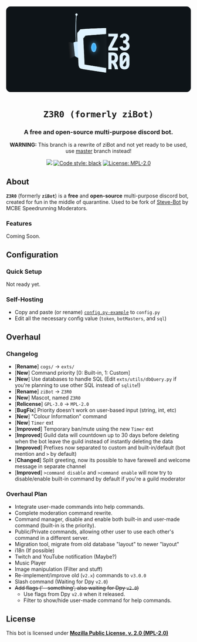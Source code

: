 <p align="center">
    <!-- Change the img source to Z3R0 logo/mascot when its done --->
    <a href="https://github.com/ZiRO-Bot/ziBot"><img src="/assets/img/banner.png" alt="Z3R0" width="720"/></a>
</p>

<h1 align="center"><code>Z3R0 (formerly ziBot)</code></h1>

<h3 align="center"> A <b>free</b> and <b>open-source</b> multi-purpose discord bot. </h3>

<p align="center">
    <b>WARNING:</b> This branch is a rewrite of ziBot and not yet ready to be used, use <a href="https://github.com/ZiRO-Bot/ziBot/tree/master">master</a> branch instead!
</p>

<p id="badges" align="center">
    <a href="https://top.gg/bot/740122842988937286"><img src="https://top.gg/api/widget/status/740122842988937286.svg"></a>
    <a href="https://github.com/psf/black"><img alt="Code style: black" src="https://img.shields.io/badge/code%20style-black-000000.svg"></a>
    <a href="/LICENSE"><img alt="License: MPL-2.0" src="https://img.shields.io/badge/license-MPL--2.0-blue.svg"></a>
</p>

## About

**`Z3R0`** (formerly **`ziBot`**) is a **free** and **open-source** multi-purpose discord bot, created for fun in the middle of quarantine. Used to be fork of [Steve-Bot](https://github.com/MCBE-Speedrunning/Steve-Bot) by MCBE Speedrunning Moderators.

### Features

Coming Soon.

## Configuration

### Quick Setup

Not ready yet.

### Self-Hosting

- Copy and paste (or rename) [`config.py-example`](./config.py-example) to `config.py`
- Edit all the necessary config value (`token`, `botMasters`, and `sql`)

## Overhaul

### Changelog

- [**Rename**] `cogs/` -> `exts/`
- [**New**] Command priority [0: Built-in, 1: Custom]
- [**New**] Use databases to handle SQL (Edit `exts/utils/dbQuery.py` if you're planning to use other SQL instead of  `sqlite`!)
- [**Rename**] `ziBot` -> `Z3R0`
- [**New**] Mascot, named `Z3R0`
- [**Relicense**] `GPL-3.0` -> `MPL-2.0`
- [**BugFix**] Priority doesn't work on user-based input (string, int, etc)
- [**New**] "Colour Information" command
- [**New**] `Timer` ext
- [**Improved**] Temporary ban/mute using the new `Timer` ext
- [**Improved**] Guild data will countdown up to 30 days before deleting when the bot leave the guild instead of instantly deleting the data
- [**Improved**] Prefixes now separated to custom and built-in/default (bot mention and `>` by default)
- [**Changed**] Split greeting, now its possible to have farewell and welcome message in separate channel
- [**Improved**] `>command disable` and `>command enable` will now try to disable/enable built-in command by default if you're a guild moderator

### Overhaul Plan

- Integrate user-made commands into help commands.
- Complete moderation command rewrite.
- Command manager, disable and enable both built-in and user-made command (built-in is the priority).
- Public/Private commands, allowing other user to use each other's command in a different server.
- Migration tool, migrate from old database "layout" to newer "layout"
- i18n (If possible)
- Twitch and YouTube notification (Maybe?)
- Music Player
- Image manipulation (Filter and stuff)
- Re-implement/improve old (`v2.x`) commands to `v3.0.0`
- Slash command (Waiting for Dpy `v2.0`)
- ~~Add flags ('--something', also waiting for Dpy `v2.0`)~~
   - Use flags from Dpy `v2.0` when it released.
   - Filter to show/hide user-made command for help commands.

## License

This bot is licensed under [**Mozilla Public License, v. 2.0 (MPL-2.0)**](/LICENSE)
